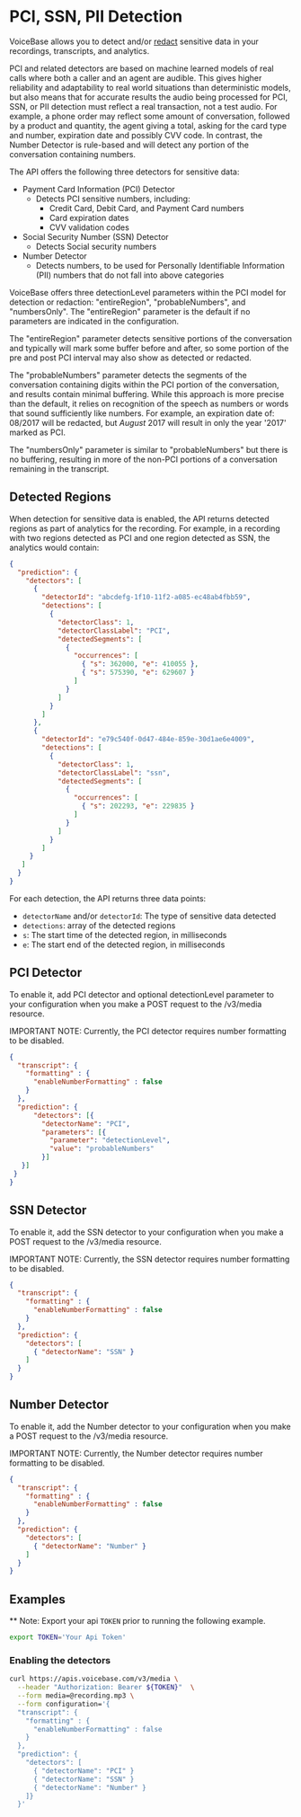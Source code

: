 # PCI, SSN, PII Detection

VoiceBase allows you to detect and/or [redact](pci-ssn-pii-redaction.html) sensitive data in your recordings, transcripts, and analytics.

PCI and related detectors are based on machine learned models of real calls where both a caller and an agent are audible. This gives higher reliability and adaptability to real world situations than deterministic models, but also means that for accurate results the audio being processed for PCI, SSN, or PII detection must reflect a real transaction, not a test audio. For example, a phone order may reflect some amount of conversation, followed by a product and quantity, the agent giving a total, asking for the card type and number, expiration date and possibly CVV code. In contrast, the Number Detector is rule-based and will detect any portion of the conversation containing numbers. 

The API offers the following three detectors for sensitive data:

- Payment Card Information (PCI) Detector
    - Detects PCI sensitive numbers, including:
        - Credit Card, Debit Card, and Payment Card numbers
        - Card expiration dates
        - CVV validation codes
- Social Security Number (SSN) Detector
    - Detects Social security numbers
- Number Detector
    - Detects numbers, to be used for Personally Identifiable Information (PII) numbers that do not fall into above categories

VoiceBase offers three detectionLevel parameters within the PCI model for detection or redaction: "entireRegion", "probableNumbers", and "numbersOnly". The "entireRegion" parameter is the default if no parameters are indicated in the configuration.

The "entireRegion" parameter detects sensitive portions of the conversation and typically will mark some buffer before and after, so some portion of the pre and post PCI interval may also show as detected or redacted.

The "probableNumbers" parameter detects the segments of the conversation containing digits within the PCI portion of the conversation, and results contain minimal buffering. While this approach is more precise than the default, it relies on recognition of the speech as numbers or words that sound sufficiently like numbers. For example, an expiration date of: 08/2017 will be redacted, but *August* 2017 will result in only the year '2017' marked as PCI. 

The "numbersOnly" parameter is similar to "probableNumbers" but there is no buffering, resulting in more of the non-PCI portions of a conversation remaining in the transcript. 

## Detected Regions

When detection for sensitive data is enabled, the API returns detected regions as part of analytics for the recording. For example, in a recording with two regions detected as PCI and one region detected as SSN, the analytics would contain:

```json
{  
  "prediction": {
    "detectors": [
      {
        "detectorId": "abcdefg-1f10-11f2-a085-ec48ab4fbb59",
        "detections": [
          {
            "detectorClass": 1,
            "detectorClassLabel": "PCI",
            "detectedSegments": [
              {
                "occurrences": [
                  { "s": 362000, "e": 410055 },
                  { "s": 575390, "e": 629607 }
                ]
              }
            ]
          }
        ]
      },
      {
        "detectorId": "e79c540f-0d47-484e-859e-30d1ae6e4009",
        "detections": [
          {
            "detectorClass": 1,
            "detectorClassLabel": "ssn",
            "detectedSegments": [
              {
                "occurrences": [
                  { "s": 202293, "e": 229835 }
                ]
              }
            ]
          }
        ]
     }
   ]
  }
}
```

For each detection, the API returns three data points:
- `detectorName` and/or `detectorId`: The type of sensitive data detected
- `detections`: array of the detected regions
- `s`: The start time of the detected region, in milliseconds
- `e`: The start end of the detected region, in milliseconds

## PCI Detector

To enable it, add PCI detector and optional detectionLevel parameter to your configuration when you make a POST request to the /v3/media resource. 

IMPORTANT NOTE: Currently, the PCI detector requires number formatting to be disabled.

```json
{  
  "transcript": {
    "formatting" : {
      "enableNumberFormatting" : false
    }
  },
  "prediction": {
      "detectors": [{
        "detectorName": "PCI",
        "parameters": [{
          "parameter": "detectionLevel",
          "value": "probableNumbers"
        }]
   }]
 }
}
```

## SSN Detector

To enable it, add the SSN detector to your configuration when you make a POST request to the /v3/media resource.

IMPORTANT NOTE: Currently, the SSN detector requires number formatting to be disabled.

```json
{  
  "transcript": {
    "formatting" : {
      "enableNumberFormatting" : false
    }
  },
  "prediction": {
    "detectors": [
      { "detectorName": "SSN" }
    ]
  }
}
```

## Number Detector

To enable it, add the Number detector to your configuration when you make a POST request to the /v3/media resource.

IMPORTANT NOTE: Currently, the Number detector requires number formatting to be disabled.

```json
{  
  "transcript": {
    "formatting" : {
      "enableNumberFormatting" : false
    }
  },
  "prediction": {
    "detectors": [
      { "detectorName": "Number" }
    ]
  }
}
```


## Examples

** Note: Export your api `TOKEN` prior to running the following example.

```bash
export TOKEN='Your Api Token'
```

### Enabling the detectors

```bash
curl https://apis.voicebase.com/v3/media \
  --header "Authorization: Bearer ${TOKEN}"  \
  --form media=@recording.mp3 \
  --form configuration='{
  "transcript": {
    "formatting" : {
      "enableNumberFormatting" : false
    }
  },
  "prediction": {
    "detectors": [
      { "detectorName": "PCI" }
      { "detectorName": "SSN" }
      { "detectorName": "Number" }
    ]}
  }'
```
